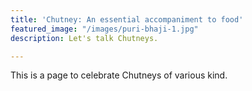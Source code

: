 ```yaml
---
title: 'Chutney: An essential accompaniment to food'
featured_image: "/images/puri-bhaji-1.jpg"
description: Let's talk Chutneys.

---
```

This is a page to celebrate Chutneys of various kind.